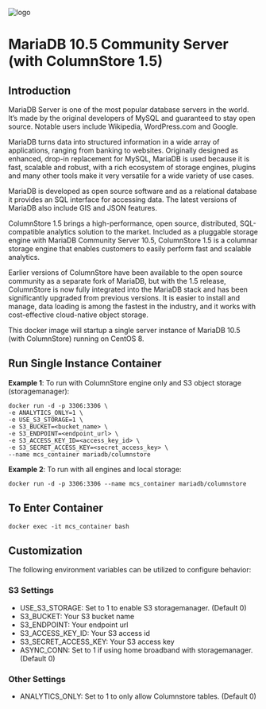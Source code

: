 ![logo](https://raw.githubusercontent.com/mariadb-corporation/mariadb-community-columnstore-docker/master/MDB-HLogo_RGB.jpg)

# MariaDB 10.5 Community Server (with ColumnStore 1.5)

## Introduction

MariaDB Server is one of the most popular database servers in the world. It’s made by the original developers of MySQL and guaranteed to stay open source. Notable users include Wikipedia, WordPress.com and Google.

MariaDB turns data into structured information in a wide array of applications, ranging from banking to websites. Originally designed as enhanced, drop-in replacement for MySQL, MariaDB is used because it is fast, scalable and robust, with a rich ecosystem of storage engines, plugins and many other tools make it very versatile for a wide variety of use cases.

MariaDB is developed as open source software and as a relational database it provides an SQL interface for accessing data. The latest versions of MariaDB also include GIS and JSON features.

ColumnStore 1.5 brings a high-performance, open source, distributed, SQL-compatible analytics solution to the market. Included as a pluggable storage engine with MariaDB Community Server 10.5, ColumnStore 1.5 is a columnar storage engine that enables customers to easily perform fast and scalable analytics.

Earlier versions of ColumnStore have been available to the open source community as a separate fork of MariaDB, but with the 1.5 release, ColumnStore is now fully integrated into the MariaDB stack and has been significantly upgraded from previous versions. It is easier to install and manage, data loading is among the fastest in the industry, and it works with cost-effective cloud-native object storage.

This docker image will startup a single server instance of MariaDB 10.5 (with ColumnStore) running on CentOS 8.

## Run Single Instance Container

**Example 1**: To run with ColumnStore engine only and S3 object storage (storagemanager):
```
docker run -d -p 3306:3306 \
-e ANALYTICS_ONLY=1 \
-e USE_S3_STORAGE=1 \
-e S3_BUCKET=<bucket_name> \
-e S3_ENDPOINT=<endpoint_url> \
-e S3_ACCESS_KEY_ID=<access_key_id> \
-e S3_SECRET_ACCESS_KEY=<secret_access_key> \
--name mcs_container mariadb/columnstore
```

**Example 2**: To run with all engines and local storage:
```
docker run -d -p 3306:3306 --name mcs_container mariadb/columnstore
```

## To Enter Container
```
docker exec -it mcs_container bash
```

## Customization
The following environment variables can be utilized to configure behavior:

### S3 Settings
* USE_S3_STORAGE: Set to 1 to enable S3 storagemanager. (Default 0)
* S3_BUCKET: Your S3 bucket name
* S3_ENDPOINT: Your endpoint url
* S3_ACCESS_KEY_ID: Your S3 access id
* S3_SECRET_ACCESS_KEY: Your S3 access key
* ASYNC_CONN: Set to 1 if using home broadband with storagemanager. (Default 0)

### Other Settings
* ANALYTICS_ONLY: Set to 1 to only allow Columnstore tables. (Default 0)
